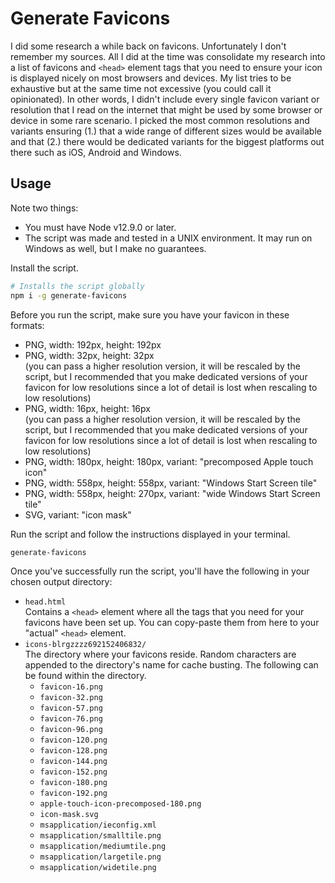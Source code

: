 # Generate Favicons

I did some research a while back on favicons. Unfortunately I don't remember my sources. All I did at the time was consolidate my research into a list of favicons and `<head>` element tags that you need to ensure your icon is displayed nicely on most browsers and devices. My list tries to be exhaustive but at the same time not excessive (you could call it opinionated). In other words, I didn't include every single favicon variant or resolution that I read on the internet that might be used by some browser or device in some rare scenario. I picked the most common resolutions and variants ensuring (1.) that a wide range of different sizes would be available and that (2.) there would be dedicated variants for the biggest platforms out there such as iOS, Android and Windows.

## Usage

Note two things:

- You must have Node v12.9.0 or later.
- The script was made and tested in a UNIX environment. It may run on Windows as well, but I make no guarantees.

Install the script.

```bash
# Installs the script globally
npm i -g generate-favicons
```

Before you run the script, make sure you have your favicon in these formats:

- PNG, width: 192px, height: 192px
- PNG, width: 32px, height: 32px<br>(you can pass a higher resolution version, it will be rescaled by the script, but I recommended that you make dedicated versions of your favicon for low resolutions since a lot of detail is lost when rescaling to low resolutions)
- PNG, width: 16px, height: 16px<br>(you can pass a higher resolution version, it will be rescaled by the script, but I recommended that you make dedicated versions of your favicon for low resolutions since a lot of detail is lost when rescaling to low resolutions)
- PNG, width: 180px, height: 180px, variant: "precomposed Apple touch icon"
- PNG, width: 558px, height: 558px, variant: "Windows Start Screen tile"
- PNG, width: 558px, height: 270px, variant: "wide Windows Start Screen tile"
- SVG, variant: "icon mask"

Run the script and follow the instructions displayed in your terminal.

```bash
generate-favicons
```

Once you've successfully run the script, you'll have the following in your chosen output directory:

- `head.html`<br>Contains a `<head>` element where all the tags that you need for your favicons have been set up. You can copy-paste them from here to your "actual" `<head>` element.
- `icons-blrgzzzz692152406832/`<br>The directory where your favicons reside. Random characters are appended to the directory's name for cache busting. The following can be found within the directory.
  - `favicon-16.png`
  - `favicon-32.png`
  - `favicon-57.png`
  - `favicon-76.png`
  - `favicon-96.png`
  - `favicon-120.png`
  - `favicon-128.png`
  - `favicon-144.png`
  - `favicon-152.png`
  - `favicon-180.png`
  - `favicon-192.png`
  - `apple-touch-icon-precomposed-180.png`
  - `icon-mask.svg`
  - `msapplication/ieconfig.xml`
  - `msapplication/smalltile.png`
  - `msapplication/mediumtile.png`
  - `msapplication/largetile.png`
  - `msapplication/widetile.png`
